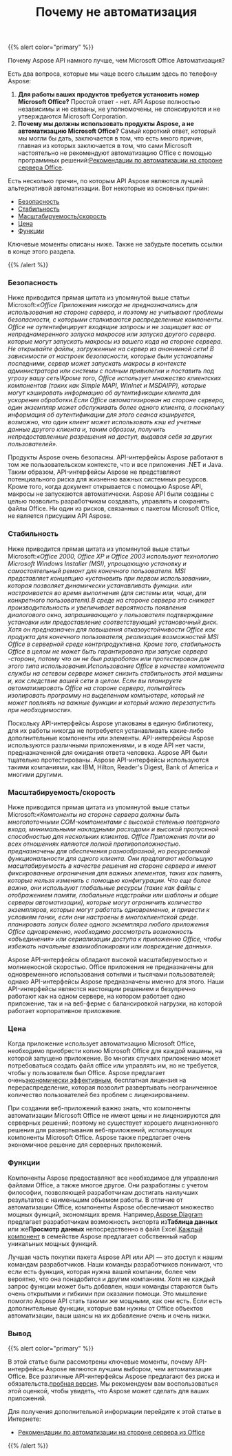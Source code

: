 ﻿---
title: Почему не автоматизация
type: docs
weight: 70
url: /ru/java/why-not-automation/
---
{{% alert color="primary" %}} 

Почему Aspose API намного лучше, чем Microsoft Office Автоматизация?

Есть два вопроса, которые мы чаще всего слышим здесь по телефону Aspose:

1. **Для работы ваших продуктов требуется установить номер Microsoft Office?** 
 Простой ответ - нет. API Aspose полностью независимы и не связаны, не уполномочены, не спонсируются и не утверждаются Microsoft Corporation.
1. **Почему мы должны использовать продукты Aspose, а не автоматизацию Microsoft Office?** 
 Самый короткий ответ, который мы могли бы дать, заключается в том, что есть много причин, главная из которых заключается в том, что сами Microsoft настоятельно не рекомендуют автоматизацию Office с помощью программных решений:[Рекомендации по автоматизации на стороне сервера Office](https://support.microsoft.com/en-us/help/257757/considerations-for-server-side-automation-of-office).

Есть несколько причин, по которым API Aspose являются лучшей альтернативой автоматизации. Вот некоторые из основных причин:

- [Безопасность](/diagram/ru/java/why-not-automation/)
- [Стабильность](/diagram/ru/java/why-not-automation/)
- [Масштабируемость/скорость](/diagram/ru/java/why-not-automation/)
- [Цена](/diagram/ru/java/why-not-automation/)
- [Функции](/diagram/ru/java/why-not-automation/)

Ключевые моменты описаны ниже. Также не забудьте посетить ссылки в конце этого раздела.

{{% /alert %}} 
### **Безопасность**
 Ниже приводится прямая цитата из упомянутой выше статьи Microsoft:*«Office Приложения никогда не предназначались для использования на стороне сервера, и поэтому не учитывают проблемы безопасности, с которыми сталкиваются распределенные компоненты. Office не аутентифицирует входящие запросы и не защищает вас от непреднамеренного запуска макросов или запуска другого сервера. которые могут запускать макросы из вашего кода на стороне сервера. Не открывайте файлы, загруженные на сервер из анонимной сети! В зависимости от настроек безопасности, которые были установлены последними, сервер может запускать макросы в контексте администратора или системы с полным привилегии и поставить под угрозу вашу сеть!Кроме того, Office использует множество клиентских компонентов (таких как Simple MAPI, WinInet и MSDAIPP), которые могут кэшировать информацию об аутентификации клиента для ускорения обработки.Если Office автоматизирован на стороне сервера, один экземпляр может обслуживать более одного клиента, а поскольку информация об аутентификации для этого сеанса кэшируется, возможно, что один клиент может использовать кэш ed учетные данные другого клиента и, таким образом, получить непредоставленные разрешения на доступ, выдавая себя за других пользователей».*

Продукты Aspose очень безопасны. API-интерфейсы Aspose работают в том же пользовательском контексте, что и все приложения .NET и Java. Таким образом, API-интерфейсы Aspose не представляют потенциального риска для жизненно важных системных ресурсов. Кроме того, когда документ открывается с помощью Aspose API, макросы не запускаются автоматически. Aspose API были созданы с целью позволить разработчикам создавать, управлять и сохранять файлы Office. Ни один из рисков, связанных с пакетом Microsoft Office, не является присущим API Aspose.
### **Стабильность**
 Ниже приводится прямая цитата из упомянутой выше статьи Microsoft:*«Office 2000, Office XP и Office 2003 используют технологию Microsoft Windows Installer (MSI), упрощающую установку и самостоятельный ремонт для конечного пользователя. MSI представляет концепцию «установить при первом использовании», которая позволяет динамически устанавливать функции. или настраивается во время выполнения (для системы или, чаще, для конкретного пользователя).В среде на стороне сервера это снижает производительность и увеличивает вероятность появления диалогового окна, запрашивающего у пользователя подтверждение установки или предоставление соответствующий установочный диск. Хотя он предназначен для повышения отказоустойчивости Office как продукта для конечного пользователя, реализация возможностей MSI Office в серверной среде контрпродуктивна. Кроме того, стабильность Office в целом не может быть гарантирована при запуске сервера -стороне, потому что он не был разработан или протестирован для этого типа использования.Использование Office в качестве компонента службы на сетевом сервере может снизить стабильность этой машины и, как следствие вашей сети в целом. Если вы планируете автоматизировать Office на стороне сервера, попытайтесь изолировать программу на выделенном компьютере, который не может повлиять на важные функции и который можно перезапустить при необходимости».*

Поскольку API-интерфейсы Aspose упакованы в единую библиотеку, для их работы никогда не потребуется устанавливать какие-либо дополнительные компоненты или элементы. API-интерфейсы Aspose используются различными приложениями, и в коде API нет части, предназначенной для ожидания ответа человека. Aspose API были тщательно протестированы. Aspose API-интерфейсы используются такими компаниями, как IBM, Hilton, Reader's Digest, Bank of America и многими другими.
### **Масштабируемость/скорость**
 Ниже приводится прямая цитата из упомянутой выше статьи Microsoft:*«Компоненты на стороне сервера должны быть многопоточными COM-компонентами с высокой степенью повторного входа, минимальными накладными расходами и высокой пропускной способностью для нескольких клиентов. Office Приложения почти во всех отношениях являются полной противоположностью. предназначены для обеспечения разнообразной, но ресурсоемкой функциональности для одного клиента. Они предлагают небольшую масштабируемость в качестве решения на стороне сервера и имеют фиксированные ограничения для важных элементов, таких как память, которые нельзя изменить с помощью конфигурации. Что еще более важно, они используют глобальные ресурсы (такие как файлы с отображением памяти, глобальные надстройки или шаблоны и общие серверы автоматизации), которые могут ограничить количество экземпляров, которые могут работать одновременно, и привести к условиям гонки, если они настроены в многоклиентской среде. планировать запуск более одного экземпляра любого приложения Office одновременно, необходимо рассмотреть возможность «объединения» или сериализации доступа к приложению Office, чтобы избежать начальные взаимоблокировки или повреждение данных».*

Aspose API-интерфейсы обладают высокой масштабируемостью и молниеносной скоростью. Office приложения не предназначены для одновременного использования сотнями и тысячами пользователей; однако API-интерфейсы Aspose предназначены именно для этого. Наши API-интерфейсы являются настоящим решением и безупречно работают как на одном сервере, на котором работает одно приложение, так и на веб-ферме с балансировкой нагрузки, на которой работает корпоративное приложение.
### **Цена**
 Когда приложение использует автоматизацию Microsoft Office, необходимо приобрести копию Microsoft Office для каждой машины, на которой запущено приложение. Во многих случаях приложению может потребоваться создать файл office или управлять им, но не требуется, чтобы у пользователя был Office. Aspose предлагает очень[экономически эффективным](https://purchase.aspose.com/), бесплатная лицензия на перераспределение, которая позволит развертывать неограниченное количество пользователей без проблем с лицензированием.

При создании веб-приложений важно знать, что компоненты автоматизации Microsoft Office не имеют цены и не лицензируются для серверных решений; поэтому не существует хорошего лицензионного решения для развертывания веб-приложений, использующих компоненты Microsoft Office. Aspose также предлагает очень экономичное решение для серверных приложений.
### **Функции**
 Компоненты Aspose предоставляют все необходимое для управления файлами Office, а также многое другое. Они разработаны с учетом философии, позволяющей разработчикам достигать наилучших результатов с наименьшим объемом работы. В отличие от автоматизации Office, компоненты Aspose обеспечивают множество мощных функций, экономящих время. Например,[Aspose.Diagram](https://repository.aspose.com/webapp/#/artifacts/browse/tree/General/repo/com/aspose/aspose-diagram) предлагает разработчикам возможность экспорта из**Таблица данных** или же**Просмотр данных** непосредственно в файл Excel.[Каждый компонент](https://products.aspose.com/total) в семействе Aspose предлагает собственный набор уникальных мощных функций.

Лучшая часть покупки пакета Aspose API или API — это доступ к нашим командам разработчиков. Наши команды разработчиков понимают, что если есть функция, которая нужна вашей компании, более чем вероятно, что она понадобится и другим компаниям. Хотя не каждый запрос функции может быть добавлен, наши команды стараются быть очень открытыми и гибкими при оказании помощи. Это мышление помогло Aspose API стать такими же мощными, как они есть. Если есть дополнительные функции, которые вам нужны от Office объектов автоматизации, ваши шансы на их добавление очень и очень низки.
### **Вывод**
{{% alert color="primary" %}} 

 В этой статье были рассмотрены ключевые моменты, почему API-интерфейсы Aspose являются лучшим выбором, чем автоматизация Office. Все различные API-интерфейсы Aspose предлагают без риска и обязательств.[пробная версия](https://repository.aspose.com/webapp/#/artifacts/browse/tree/General/repo/com/aspose/aspose-diagram). Мы рекомендуем вам воспользоваться этой оценкой, чтобы увидеть, что Aspose может сделать для ваших приложений.

Для получения дополнительной информации перейдите к этой статье в Интернете:

- [Рекомендации по автоматизации на стороне сервера из Office](https://support.microsoft.com/en-us/help/257757/considerations-for-server-side-automation-of-office)

{{% /alert %}}
